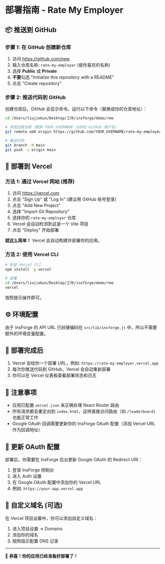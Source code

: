 # 部署指南 - Rate My Employer

## 📦 推送到 GitHub

### 步骤 1: 在 GitHub 创建新仓库

1. 访问 https://github.com/new
2. 输入仓库名称: `rate-my-employer` (或你喜欢的名称)
3. 选择 **Public** 或 **Private**
4. **不要**勾选 "Initialize this repository with a README"
5. 点击 "Create repository"

### 步骤 2: 推送代码到 GitHub

创建仓库后，GitHub 会显示命令。运行以下命令（替换成你的仓库地址）：

```bash
cd /Users/liujiekun/Desktop/工作/insforge/demo/rme

# 添加远程仓库（替换 YOUR_USERNAME 为你的 GitHub 用户名）
git remote add origin https://github.com/YOUR_USERNAME/rate-my-employer.git

# 推送代码
git branch -M main
git push -u origin main
```

## 🚀 部署到 Vercel

### 方法 1: 通过 Vercel 网站 (推荐)

1. 访问 https://vercel.com
2. 点击 "Sign Up" 或 "Log In" (建议用 GitHub 账号登录)
3. 点击 "Add New Project"
4. 选择 "Import Git Repository"
5. 选择你的 `rate-my-employer` 仓库
6. Vercel 会自动检测到这是一个 Vite 项目
7. 点击 "Deploy" 开始部署

**就这么简单！** Vercel 会自动构建并部署你的应用。

### 方法 2: 使用 Vercel CLI

```bash
# 安装 Vercel CLI
npm install -g vercel

# 部署
cd /Users/liujiekun/Desktop/工作/insforge/demo/rme
vercel
```

按照提示操作即可。

## ⚙️ 环境配置

由于 InsForge 的 API URL 已经硬编码在 `src/lib/insforge.js` 中，所以不需要额外的环境变量配置。

## 🎉 部署完成后

1. Vercel 会给你一个部署 URL，例如: `https://rate-my-employer.vercel.app`
2. 每次你推送代码到 GitHub，Vercel 会自动重新部署
3. 你可以在 Vercel 仪表板查看部署状态和日志

## 📝 注意事项

- 应用已配置 `vercel.json` 来正确处理 React Router 路由
- 所有请求都会重定向到 `index.html`，这样直接访问路由（如 `/leaderboard`）也能正常工作
- Google OAuth 回调需要更新你的 InsForge OAuth 配置（添加 Vercel URL 作为回调地址）

## 🔧 更新 OAuth 配置

部署后，你需要在 InsForge 后台更新 Google OAuth 的 Redirect URI：

1. 登录 InsForge 控制台
2. 进入 Auth 设置
3. 在 Google OAuth 配置中添加你的 Vercel URL
4. 例如: `https://your-app.vercel.app`

## 📱 自定义域名 (可选)

在 Vercel 项目设置中，你可以添加自定义域名：

1. 进入项目设置 → Domains
2. 添加你的域名
3. 按照指示配置 DNS 记录

---

🎊 **恭喜！你的应用已经准备好部署了！**

